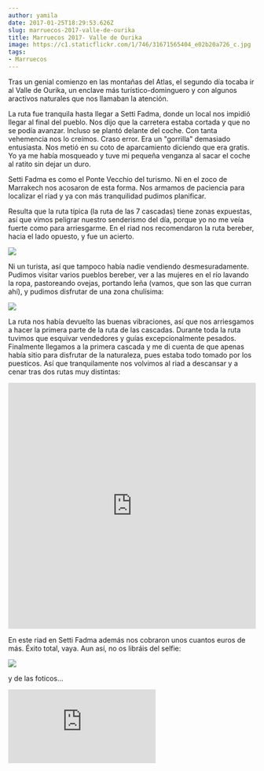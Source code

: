 ```yaml
---
author: yamila
date: 2017-01-25T18:29:53.626Z
slug: marruecos-2017-valle-de-ourika
title: Marruecos 2017- Valle de Ourika
image: https://c1.staticflickr.com/1/746/31671565404_e02b20a726_c.jpg
tags:
- Marruecos
---
```


Tras un genial comienzo en las montañas del Atlas, el segundo día tocaba ir al Valle de Ourika, un enclave más turístico-dominguero y con algunos aractivos naturales que nos llamaban la atención.

La ruta fue tranquila hasta llegar a Setti Fadma, donde un local nos impidió llegar al final del pueblo. Nos dijo que la carretera estaba cortada y que no se podía avanzar. Incluso se plantó delante del coche. Con tanta vehemencia nos lo creímos. Craso error. Era un "gorrilla" demasiado entusiasta. Nos metió en su coto de aparcamiento diciendo que era gratis. Yo ya me había mosqueado y tuve mi pequeña venganza al sacar el coche al ratito sin dejar un duro.

Setti Fadma es como el Ponte Vecchio del turismo. Ni en el zoco de Marrakech nos acosaron de esta forma. Nos armamos de paciencia para localizar el riad y ya con más tranquilidad pudimos planificar.

Resulta que la ruta típica (la ruta de las 7 cascadas) tiene zonas expuestas, así que vimos peligrar nuestro senderismo del día, porque yo no me veía fuerte como para arriesgarme. En el riad nos recomendaron la ruta bereber, hacia el lado opuesto, y fue un acierto. 

<img src="https://c1.staticflickr.com/1/746/31671565404_e02b20a726_c.jpg" />

Ni un turista, así que tampoco había nadie vendiendo desmesuradamente. Pudimos visitar varios pueblos bereber, ver a las mujeres en el río lavando la ropa, pastoreando ovejas, portando leña (vamos, que son las que curran ahí), y pudimos disfrutar de una zona chulísima:

<img src="https://c1.staticflickr.com/1/695/32392910141_ea5125449c_c.jpg" />

La ruta nos había devuelto las buenas vibraciones, así que nos arriesgamos a hacer la primera parte de la ruta de las cascadas. Durante toda la ruta tuvimos que esquivar vendedores y guías excepcionalmente pesados. Finalmente llegamos a la primera cascada y me di cuenta de que apenas había sitio para disfrutar de la naturaleza, pues estaba todo tomado por los puesticos. Así que tranquilamente nos volvimos al riad a descansar y a cenar tras dos rutas muy distintas:

<iframe src="https://yamila-moreno.github.io/routes/#14/31.2314/-7.6603" width="100%" height="500px" frameborder="0"></iframe>

En este riad en Setti Fadma además nos cobraron unos cuantos euros de más. Éxito total, vaya. Aun así, no os libráis del selfie:

<img src="https://c1.staticflickr.com/1/272/32392905101_601e52a32b_c.jpg" />

y de las foticos...


<div class='embed-container'><iframe src='https://www.flickr.com/photos/125687915@N08/albums/72157678052621090/player' frameborder='0' allowfullscreen webkitallowfullscreen mozallowfullscreen oallowfullscreen msallowfullscreen></iframe></div>